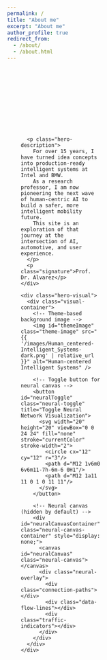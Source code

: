 ```yaml
---
permalink: /
title: "About me"
excerpt: "About me"
author_profile: true
redirect_from: 
  - /about/
  - /about.html
---
```


<!-- Hero Section -->
<div class="hero-container">

  <!-- Hero Content -->
  <div class="hero-content">
    <div class="hero-text">
      <!-- <h1 class="hero-name">Ignacio Alvarez</h1> -->
      <p class="hero-tagline">Shaping the Future of Mobility with Human-Centered AI</p>
      
      <p class="hero-description">
        For over 15 years, I have turned idea concepts into production-ready intelligent systems at Intel and BMW.
        As a research professor, I am now pioneering the next wave of human-centric AI to build a safer, more intelligent mobility future.
        This site is an exploration of that journey at the intersection of AI, automotive, and user experience.
      </p>
      <p class="signature">Prof. Dr. Alvarez</p>
    </div>

    <div class="hero-visual">
      <div class="visual-container">
        <!-- Theme-based background image -->
        <img id="themeImage" class="theme-image" src="{{ '/images/Human_centered-Intelligent_Systems-dark.png' | relative_url }}" alt="Human-centered Intelligent Systems" />
        
        <!-- Toggle button for neural canvas -->
        <button id="neuralToggle" class="neural-toggle" title="Toggle Neural Network Visualization">
          <svg width="20" height="20" viewBox="0 0 24 24" fill="none" stroke="currentColor" stroke-width="2">
            <circle cx="12" cy="12" r="3"/>
            <path d="M12 1v6m0 6v6m11-7h-6m-6 0H1"/>
            <path d="M12 1a11 11 0 1 0 11 11"/>
          </svg>
        </button>
        
        <!-- Neural canvas (hidden by default) -->
        <div id="neuralCanvasContainer" class="neural-canvas-container" style="display: none;">
          <canvas id="neuralCanvas" class="neural-canvas"></canvas>
          <div class="neural-overlay">
            <div class="connection-paths"></div>
            <div class="data-flow-lines"></div>
            <div class="traffic-indicators"></div>
          </div>
        </div>
      </div>
    </div>
  </div>
</div>

<style>
/* Hero Container: transparent so it inherits the site theme (light/dark) */
.hero-container {
  min-height: 100vh;
  background: transparent;
  color: inherit;
  position: relative;
  overflow: hidden;
  font-family: -apple-system, BlinkMacSystemFont, 'Segoe UI', Roboto, sans-serif;
}

/* Layout */
.hero-content {
  max-width: 1200px;
  margin: 0 auto;
  padding: 4rem 2rem 2rem;
  display: grid;
  grid-template-columns: 1fr 1fr;
  gap: 4rem;
  align-items: start;
  min-height: 100vh;
  background: transparent;
}

.hero-text { z-index: 2; }

.hero-name {
  font-size: 4rem;
  font-weight: 800;
  margin: 0 0 1rem 0;
  background: linear-gradient(135deg, #ffffff 0%, #3498db 100%);
  -webkit-background-clip: text;
  -webkit-text-fill-color: transparent;
  background-clip: text;
  opacity: 0;
  animation: fadeInUp 0.8s ease forwards 0.4s;
  line-height: 1.1;
}

.hero-tagline {
  font-size: 1.2rem;
  color: #3498db;
  font-weight: 500;
  margin: 0 0 1.5rem 0;
  opacity: 0;
  animation: fadeInUp 0.8s ease forwards 0.6s;
}

.hero-description {
  font-size: 1.1rem;
  line-height: 1.7;
  color: inherit;
  margin: 0;
  opacity: 0;
  animation: fadeInUp 0.8s ease forwards 0.8s;
}

/* Signature styling */
.signature {
  font-family: 'Brush Script MT', 'Lucida Handwriting', 'Segoe Script', cursive;
  font-size: 1.8rem;
  font-weight: 400;
  color: #3498db;
  margin: 1.5rem 0 0 0;
  opacity: 0;
  animation: fadeInUp 0.8s ease forwards 1s;
  transform: rotate(-2deg);
  text-shadow: 1px 1px 2px rgba(0,0,0,0.1);
  letter-spacing: 1px;
}

/* Visual area */
.hero-visual { position: relative; z-index: 1; }

.visual-container {
  position: relative;
  width: 100%;
  height: 500px;
  background: transparent;
  transition: background 0.3s ease;
  overflow: hidden;
  border-radius: 12px;
}

/* Theme-based image */
.theme-image {
  position: absolute;
  top: 0;
  left: 0;
  width: 100%;
  height: 100%;
  object-fit: cover;
  object-position: center;
  z-index: 1;
  transition: opacity 0.3s ease;
}

/* Neural canvas container */
.neural-canvas-container {
  position: absolute;
  top: 0;
  left: 0;
  width: 100%;
  height: 100%;
  z-index: 2;
}

/* Toggle button */
.neural-toggle {
  position: absolute;
  top: 12px;
  right: 12px;
  z-index: 10;
  background: rgba(255, 255, 255, 0.9);
  border: 1px solid rgba(0, 0, 0, 0.1);
  border-radius: 8px;
  padding: 8px;
  cursor: pointer;
  transition: all 0.3s ease;
  box-shadow: 0 2px 8px rgba(0, 0, 0, 0.1);
  color: #333;
}

.neural-toggle:hover {
  background: rgba(255, 255, 255, 1);
  transform: scale(1.05);
  box-shadow: 0 4px 12px rgba(0, 0, 0, 0.15);
}

.neural-toggle:active {
  transform: scale(0.95);
}

/* Dark theme toggle button */
html[data-theme="dark"] .neural-toggle {
  background: rgba(0, 0, 0, 0.8);
  border-color: rgba(255, 255, 255, 0.2);
  color: #fff;
}

html[data-theme="dark"] .neural-toggle:hover {
  background: rgba(0, 0, 0, 0.9);
}

/* Canvas */
.neural-canvas {
  position: absolute;
  inset: 0;
  width: 100%;
  height: 100%;
  z-index: 0;
  background: transparent;
  cursor: crosshair;
}

/* Subtle overlays (kept faint) */
.neural-overlay, .connection-paths, .data-flow-lines, .traffic-indicators {
  position: absolute; inset: 0; width: 100%; height: 100%; pointer-events: none;
}
.connection-paths { background: rgba(52,152,219,0.02); }
.data-flow-lines   { background: rgba(52,152,219,0.03); }
.traffic-indicators{ background: rgba(52,152,219,0.04); }

/* Animations */
@keyframes fadeInUp {
  from { opacity: 0; transform: translateY(30px); }
  to   { opacity: 1; transform: translateY(0); }
}

/* Light theme name visibility fix */
html[data-theme="light"] .hero-name {
  background: linear-gradient(135deg, #2c3e50 0%, #3498db 100%);
  -webkit-background-clip: text;
  -webkit-text-fill-color: transparent;
  background-clip: text;
}

/* Responsive */
@media (max-width: 768px) {
  .hero-content {
    grid-template-columns: 1fr;
    gap: 2rem;
    padding: 6rem 1rem 1rem;
    text-align: center;
  }
  .hero-name { font-size: 2.5rem; }
  .visual-container { height: 300px; }
}

@media (max-width: 480px) {
  .hero-name { font-size: 2rem; }
  .hero-tagline { font-size: 1rem; }
  .hero-content { padding: 5rem 1rem 1rem; }
}
</style>

<script>
// Theme management and image switching
document.addEventListener('DOMContentLoaded', function() {
  // Get the current theme from localStorage or default to 'dark'
  let currentTheme = localStorage.getItem('theme') || 'dark';
  
  // Check if the theme is already set on the document element (from other scripts)
  const existingTheme = document.documentElement.getAttribute('data-theme');
  if (existingTheme) {
    currentTheme = existingTheme;
  } else {
    document.documentElement.setAttribute('data-theme', currentTheme);
  }
  
  // Set the appropriate image based on theme - with a small delay to ensure DOM is ready
  setTimeout(() => {
    updateThemeImage(currentTheme);
  }, 10);
  
  // Listen for theme changes via storage events (cross-tab)
  window.addEventListener('storage', function(e) {
    if (e.key === 'theme') {
      const newTheme = e.newValue || 'dark';
      document.documentElement.setAttribute('data-theme', newTheme);
      updateThemeImage(newTheme);
    }
  });
  
  // Listen for theme changes via DOM attribute changes (same-tab)
  const observer = new MutationObserver(function(mutations) {
    mutations.forEach(function(mutation) {
      if (mutation.type === 'attributes' && mutation.attributeName === 'data-theme') {
        const newTheme = document.documentElement.getAttribute('data-theme') || 'dark';
        updateThemeImage(newTheme);
      }
    });
  });
  
  // Start observing the document element for attribute changes
  observer.observe(document.documentElement, {
    attributes: true,
    attributeFilter: ['data-theme']
  });
  
  // Also check for theme changes periodically as a fallback
  let lastTheme = currentTheme;
  setInterval(function() {
    const currentStoredTheme = localStorage.getItem('theme') || 'dark';
    if (currentStoredTheme !== lastTheme) {
      lastTheme = currentStoredTheme;
      document.documentElement.setAttribute('data-theme', currentStoredTheme);
      updateThemeImage(currentStoredTheme);
    }
  }, 100);
  
  // Additional check after a longer delay to catch any late theme initialization
  setTimeout(() => {
    const finalTheme = document.documentElement.getAttribute('data-theme') || localStorage.getItem('theme') || 'dark';
    updateThemeImage(finalTheme);
  }, 200);
  
  // Toggle button functionality
  const toggleButton = document.getElementById('neuralToggle');
  const neuralContainer = document.getElementById('neuralCanvasContainer');
  const themeImage = document.getElementById('themeImage');
  
  if (toggleButton && neuralContainer && themeImage) {
    toggleButton.addEventListener('click', function() {
      const isVisible = neuralContainer.style.display !== 'none';
      
      if (isVisible) {
        // Hide neural canvas, show image
        neuralContainer.style.display = 'none';
        themeImage.style.opacity = '1';
        toggleButton.title = 'Show Neural Network Visualization';
      } else {
        // Show neural canvas, fade image
        neuralContainer.style.display = 'block';
        themeImage.style.opacity = '0.3';
        toggleButton.title = 'Hide Neural Network Visualization';
        
        // Initialize neural network if not already done
        if (!window.neuralNetworkInitialized) {
          setTimeout(() => {
            try {
              initNeuralNetwork();
              window.neuralNetworkInitialized = true;
            } catch (error) {
              console.error('Error initializing neural network:', error);
            }
          }, 100);
        }
      }
    });
  }
});

function updateThemeImage(theme) {
  const themeImage = document.getElementById('themeImage');
  if (themeImage) {
    // Get the base URL for the site (works with GitHub Pages)
    const baseUrl = window.location.pathname.includes('/ignacioalvmar.github.io') 
      ? '/ignacioalvmar.github.io' 
      : '';
    
    const imagePath = theme === 'light' 
      ? `${baseUrl}/images/Human_centered-Intelligent_Systems-light.png`
      : `${baseUrl}/images/Human_centered-Intelligent_Systems-dark.png`;
    
    // Only update if the path is different to avoid unnecessary reloads
    if (themeImage.src !== window.location.origin + imagePath) {
      themeImage.src = imagePath;
    }
  }
}

// ==============================
//  LANE-BASED HUMAN SILHOUETTE
// ==============================
function waitForCanvas() {
  return new Promise((resolve) => {
    const checkCanvas = () => {
      const canvas = document.getElementById('neuralCanvas');
      if (canvas) {
        resolve(canvas);
      } else {
        setTimeout(checkCanvas, 100);
      }
    };
    checkCanvas();
  });
}

async function initNeuralNetwork() {
  // Wait for canvas to be available
  const canvas = await waitForCanvas();
  
  const ctx = canvas.getContext('2d');
  if (!ctx) {
    console.error('Could not get 2D context!');
    return;
  }

  // Rebuild network on resize so it fills the canvas perfectly
  let raf;
  function resizeCanvas() {
    const container = canvas.parentElement;
    if (container) {
      const containerWidth = container.offsetWidth;
      const containerHeight = container.offsetHeight;
      
      canvas.width = containerWidth;
      canvas.height = containerHeight;
      
      // Check if canvas has valid dimensions
      if (canvas.width === 0 || canvas.height === 0) {
        canvas.width = 500;
        canvas.height = 500;
      }
    } else {
      canvas.width = 500;
      canvas.height = 500;
    }
    buildAndStart();
  }
  window.addEventListener('resize', resizeCanvas);

  // ---- Geometry helpers (Catmull–Rom) ----
  function catmullRom(p0,p1,p2,p3,t){
    const t2=t*t, t3=t2*t;
    return [
      0.5*( (2*p1[0]) + (-p0[0]+p2[0])*t + (2*p0[0]-5*p1[0]+4*p2[0]-p3[0])*t2 + (-p0[0]+3*p1[0]-3*p2[0]+p3[0])*t3 ),
      0.5*( (2*p1[1]) + (-p0[1]+p2[1])*t + (2*p0[1]-5*p1[1]+4*p2[1]-p3[1])*t2 + (-p0[1]+3*p1[1]-3*p2[1]+p3[1])*t3 )
    ];
  }
  function tangentCR(p0,p1,p2,p3,t){
    const t2=t*t;
    return [
      0.5*( (-p0[0]+p2[0]) + 2*(2*p0[0]-5*p1[0]+4*p2[0]-p3[0])*t + 3*(-p0[0]+3*p1[0]-3*p2[0]+p3[0])*t2 ),
      0.5*( (-p0[1]+p2[1]) + 2*(2*p0[1]-5*p1[1]+4*p2[1]-p3[1])*t + 3*(-p0[1]+3*p1[1]-3*p2[1]+p3[1])*t2 )
    ];
  }
  function norm(v){ const m=Math.hypot(v[0],v[1])||1; return [v[0]/m, v[1]/m]; }
  function perp(v){ return [-v[1], v[0]]; }

  // Higher sampling for crisp facial features
  function buildPath(points, samples = 900){
    const pts = [points[0], ...points, points[points.length-1], points[points.length-1]];
    const pos=[], nor=[];
    for(let i=1;i<pts.length-2;i++){
      const localSamples = Math.max(24, Math.round(samples/(points.length-1)));
      for(let s=0;s<localSamples;s++){
        const t=s/(localSamples-1);
        const p = catmullRom(pts[i-1],pts[i],pts[i+1],pts[i+2],t);
        const tg = tangentCR(pts[i-1],pts[i],pts[i+1],pts[i+2],t);
        const n = perp(norm(tg));
        pos.push(p); nor.push(n);
      }
    }
    const segLen=[0]; let acc=0;
    for(let i=1;i<pos.length;i++){
      acc += Math.hypot(pos[i][0]-pos[i-1][0], pos[i][1]-pos[i-1][1]);
      segLen.push(acc);
    }
    return {pos,nor,len:acc,segLen};
  }

  class Road {
    constructor(points){
      this.path = buildPath(points);
      this.lanes = Array.from({length: config.lanesPerRoad}, (_,i)=> i - (config.lanesPerRoad-1)/2);
    }
    sample(s, laneOffset){
      const {pos,nor,segLen,len} = this.path;
      s = ((s % len)+len)%len;
      let lo=0, hi=segLen.length-1;
      while(lo<hi){
        const mid=(lo+hi)>>1;
        if(segLen[mid]<s) lo=mid+1; else hi=mid;
      }
      const i=Math.max(1,lo);
      const t=(s-segLen[i-1])/(segLen[i]-segLen[i-1] || 1);
      const x = pos[i-1][0]*(1-t)+pos[i][0]*t;
      const y = pos[i-1][1]*(1-t)+pos[i][1]*t;
      const nx = nor[i-1][0]*(1-t)+nor[i][0]*t;
      const ny = nor[i-1][1]*(1-t)+nor[i][1]*t;
      return { x: x + nx * laneOffset * config.laneWidth, y: y + ny * laneOffset * config.laneWidth, nx, ny };
    }
  }

  class Vehicle {
    constructor(road){
      this.road = road;
      this.s = Math.random() * road.path.len;
      this.lane = road.lanes[Math.floor(Math.random()*road.lanes.length)];
      this.targetLane = this.lane;
      this.laneChangeT = 0;
      this.speed = config.baseSpeed * (0.85 + Math.random()*0.3);
    }
    update(vehicles){
      const ahead = this.findAhead(vehicles);
      let speed = this.speed;
      if (ahead && ahead.dist < config.minGap) speed *= 0.6;
      this.s += speed;

      if (this.laneChangeT === 0 && Math.random() < config.laneChangeProb){
        const options = this.road.lanes.filter(L => L!==this.lane);
        const to = this.pickFreeLane(options, vehicles);
        if (to != null){ this.targetLane = to; this.laneChangeT = 0.0001; }
      }
      if (this.laneChangeT > 0){
        this.laneChangeT += 1/config.laneChangeDuration;
        if (this.laneChangeT >= 1){ this.lane = this.targetLane; this.laneChangeT = 0; }
      }
    }
    laneOffset(){
      if (this.laneChangeT===0) return this.lane;
      const t=this.laneChangeT, tt=t*t, ttt=tt*t;
      const ease = 3*tt - 2*ttt;
      return this.lane*(1-ease) + this.targetLane*ease;
    }
    findAhead(vehicles){
      let best=null;
      for(const v of vehicles){
        if (v===this) continue;
        if (Math.abs(v.laneOffset()-this.laneOffset())>0.5) continue;
        const d = (v.s - this.s + v.road.path.len) % v.road.path.len;
        if (d>0 && d< (best?.dist ?? 1e9)) best={v, dist:d};
      }
      return best;
    }
    pickFreeLane(lanes, vehicles){
      const shuffled=[...lanes].sort(()=>Math.random()-0.5);
      for (const L of shuffled){
        const crowded = vehicles.some(v =>
          Math.abs(v.laneOffset()-L)<0.2 &&
          (Math.abs(((v.s - this.s + v.road.path.len)%v.road.path.len)) < config.minGap)
        );
        if (!crowded) return L;
      }
      return null;
    }
    draw(ctx){
      const p = this.road.sample(this.s, this.laneOffset());
      ctx.save();
      ctx.globalAlpha = 0.95;
      ctx.beginPath();
      ctx.arc(p.x, p.y, 4.5, 0, Math.PI*2);
      ctx.fillStyle = '#3498db';
      ctx.shadowColor = '#3498db';
      ctx.shadowBlur = 12;
      ctx.fill();
      ctx.restore();
    }
  }

  class NetworkSim {
    constructor(canvas, config, roadsNormalized){
      this.canvas = canvas;
      this.ctx = canvas.getContext('2d');

      // Scale normalized points (0..1) to canvas pixels
      const W = canvas.width, H = canvas.height;
      const scale = (npts)=> npts.map(([nx,ny])=>[nx*W, ny*H]);

      this.roads = roadsNormalized.map(r => new Road(scale(r.points)));

      // Distribute vehicles across roads (most on the outer silhouette)
      this.vehicles = [];
      const weights = [0.48, 0.20, 0.12, 0.12, 0.08]; // outer, cheek, brow, neck, shoulder
      const counts = this.roads.map((_,i)=> Math.max(2, Math.round(config.neuronCount*(weights[i]||0))));
      for (let i=0;i<this.roads.length;i++){
        for (let k=0;k<counts[i];k++) this.vehicles.push(new Vehicle(this.roads[i]));
      }

      // Pulse animation system
      this.pulses = [];
      this.pulseRadius = 0;
      this.pulseSpeed = 2;
      this.pulseMaxRadius = 100;
    }

    // Add a new pulse at click position
    addPulse(x, y) {
      this.pulses.push({
        x: x,
        y: y,
        radius: 0,
        maxRadius: this.pulseMaxRadius,
        speed: this.pulseSpeed,
        connections: this.findPulseConnections(x, y)
      });
    }

    // Find vehicles that can be connected in a pulse
    findPulseConnections(centerX, centerY) {
      const connections = [];
      const maxDistance = this.pulseMaxRadius;
      
      for (let i = 0; i < this.vehicles.length; i++) {
        for (let j = i + 1; j < this.vehicles.length; j++) {
          const v1 = this.vehicles[i];
          const v2 = this.vehicles[j];
          
          const p1 = v1.road.sample(v1.s, v1.laneOffset());
          const p2 = v2.road.sample(v2.s, v2.laneOffset());
          
          const dist1 = Math.hypot(p1.x - centerX, p1.y - centerY);
          const dist2 = Math.hypot(p2.x - centerX, p2.y - centerY);
          
          // Only connect vehicles within pulse range
          if (dist1 <= maxDistance && dist2 <= maxDistance) {
            const vehicleDist = Math.hypot(p1.x - p2.x, p1.y - p2.y);
            if (vehicleDist <= 150) { // Max connection distance between vehicles
              connections.push({
                v1: v1, v2: v2,
                p1: p1, p2: p2,
                dist1: dist1, dist2: dist2,
                vehicleDist: vehicleDist
              });
            }
          }
        }
      }
      
      return connections;
    }

    update(){ 
      for(const v of this.vehicles) v.update(this.vehicles); 
      
      // Update pulses
      for (let i = this.pulses.length - 1; i >= 0; i--) {
        const pulse = this.pulses[i];
        pulse.radius += pulse.speed;
        
        // Remove expired pulses
        if (pulse.radius >= pulse.maxRadius) {
          this.pulses.splice(i, 1);
        }
      }
    }

    drawRoads(){
      const ctx=this.ctx;
      this.roads.forEach((r,ri)=>{
        for (const L of r.lanes){
          ctx.save();
          ctx.globalAlpha = ri===0 ? 0.14 : 0.09;  // outer a tad stronger
          ctx.lineWidth = 1;
          ctx.beginPath();
          const steps = 240;
          for(let i=0;i<=steps;i++){
            const s = r.path.len * (i/steps);
            const p = r.sample(s, L);
            if (i===0) ctx.moveTo(p.x,p.y); else ctx.lineTo(p.x,p.y);
          }
          ctx.strokeStyle = '#3498db';
          ctx.stroke();
          ctx.restore();
        }
      });
    }

    drawConnections(){
      const ctx=this.ctx;
      ctx.save();
      ctx.globalAlpha = config.connectionOpacity;
      ctx.lineWidth = config.roadWidth;
      ctx.strokeStyle = '#2ecc71';
      for(const v of this.vehicles){
        const ahead = v.findAhead(this.vehicles);
        if (!ahead || ahead.dist>110) continue;
        const a = v.road.sample(v.s, v.laneOffset());
        const b = ahead.v.road.sample(ahead.v.s, ahead.v.laneOffset());
        ctx.beginPath();
        ctx.moveTo(a.x,a.y);
        ctx.lineTo(b.x,b.y);
        ctx.stroke();
      }
      ctx.restore();
    }

    drawPulses() {
      const ctx = this.ctx;
      
      for (const pulse of this.pulses) {
        // Draw pulse circle
        ctx.save();
        ctx.globalAlpha = Math.max(0, 1 - pulse.radius / pulse.maxRadius) * 0.3;
        ctx.strokeStyle = '#e74c3c';
        ctx.lineWidth = 3;
        ctx.beginPath();
        ctx.arc(pulse.x, pulse.y, pulse.radius, 0, Math.PI * 2);
        ctx.stroke();
        ctx.restore();

        // Draw pulse connections
        for (const conn of pulse.connections) {
          const fadeStart = 20; // Start fading after 20px
          const fadeEnd = pulse.maxRadius;
          
          let alpha = 1;
          if (pulse.radius > fadeStart) {
            alpha = Math.max(0, 1 - (pulse.radius - fadeStart) / (fadeEnd - fadeStart));
          }
          
          if (alpha > 0) {
            ctx.save();
            ctx.globalAlpha = alpha * 0.8;
            ctx.lineWidth = 1.5;
            ctx.strokeStyle = '#900dd6';
            ctx.beginPath();
            ctx.moveTo(conn.p1.x, conn.p1.y);
            ctx.lineTo(conn.p2.x, conn.p2.y);
            ctx.stroke();
            ctx.restore();
          }
        }
      }
    }

    draw(){
      const {ctx, canvas} = this;
      ctx.clearRect(0,0,canvas.width,canvas.height);
      this.drawRoads();
      this.drawConnections();
      this.drawPulses(); // Draw pulses after regular connections
      for(const v of this.vehicles) v.draw(ctx);
    }
  }

  // Visual & motion config (tighter lanes, subtle connectors)
  const config = {
    neuronCount: 30,
    baseSpeed: 0.5,
    connectionOpacity: 0.3,
    roadWidth: 2.5,
    laneWidth: 14,
    lanesPerRoad: 3,
    laneChangeProb: 0.002,
    laneChangeDuration: 90,
    minGap: 26
  };

  // ===== HUMAN PROFILE ROADS (normalized 0..1) =====

  // Convert the flat array of coordinates into proper road objects
  const coordinates = [[0.5283203125, 0.08723958333333333], [0.453125, 0.09440104166666667], [0.392578125, 0.11067708333333333], [0.337890625, 0.138671875], [0.2998046875, 0.17317708333333334], [0.283203125, 0.19791666666666666], [0.2744140625, 0.21875], [0.26953125, 0.24674479166666666], [0.2705078125, 0.2630208333333333], [0.2763671875, 0.2858072916666667], [0.287109375, 0.3072916666666667], [0.326171875, 0.3509114583333333], [0.3447265625, 0.3815104166666667], [0.34765625, 0.416015625], [0.337890625, 0.4459635416666667], [0.30859375, 0.4850260416666667], [0.271484375, 0.5123697916666666], [0.2255859375, 0.53515625], [0.1220703125, 0.5774739583333334], [0.083984375, 0.6028645833333334], [0.0634765625, 0.626953125], [0.056640625, 0.6458333333333334], [0.056640625, 0.6653645833333334], [0.0615234375, 0.681640625], [0.078125, 0.7076822916666666], [0.1044921875, 0.7311197916666666], [0.1328125, 0.7486979166666666], [0.1728515625, 0.7662760416666666], [0.2236328125, 0.78125], [0.3115234375, 0.7981770833333334], [0.3310546875, 0.8053385416666666], [0.341796875, 0.8157552083333334], [0.3369140625, 0.8248697916666666], [0.3134765625, 0.8359375], [0.1640625, 0.8802083333333334], [0.1103515625, 0.904296875], [0.1220703125, 0.9088541666666666], [0.1533203125, 0.8938802083333334], [0.1982421875, 0.8782552083333334], [0.322265625, 0.8430989583333334], [0.349609375, 0.8287760416666666], [0.39453125, 0.8125], [0.4052734375, 0.8040364583333334], [0.4111328125, 0.7936197916666666], [0.408203125, 0.7779947916666666], [0.3896484375, 0.765625], [0.248046875, 0.736328125], [0.216796875, 0.7265625], [0.185546875, 0.7096354166666666], [0.166015625, 0.6920572916666666], [0.1572265625, 0.6731770833333334], [0.1611328125, 0.6529947916666666], [0.177734375, 0.6341145833333334], [0.216796875, 0.61328125], [0.3349609375, 0.5859375], [0.4033203125, 0.55859375], [0.4365234375, 0.53515625], [0.466796875, 0.5006510416666666], [0.48046875, 0.470703125], [0.486328125, 0.4329427083333333], [0.515625, 0.45703125], [0.5849609375, 0.4850260416666667], [0.5576171875, 0.4928385416666667], [0.5361328125, 0.5078125], [0.517578125, 0.5319010416666666], [0.5087890625, 0.5533854166666666], [0.5068359375, 0.580078125], [0.5107421875, 0.59375], [0.5400390625, 0.6295572916666666], [0.5400390625, 0.6360677083333334], [0.521484375, 0.640625], [0.484375, 0.640625], [0.376953125, 0.6321614583333334], [0.3076171875, 0.6354166666666666], [0.2802734375, 0.6412760416666666], [0.2548828125, 0.6516927083333334], [0.2431640625, 0.6634114583333334], [0.2412109375, 0.6764322916666666], [0.2470703125, 0.6875], [0.255859375, 0.6940104166666666], [0.263671875, 0.689453125], [0.25390625, 0.6764322916666666], [0.25390625, 0.66796875], [0.259765625, 0.6608072916666666], [0.2841796875, 0.6490885416666666], [0.32421875, 0.6419270833333334], [0.388671875, 0.6412760416666666], [0.48828125, 0.6497395833333334], [0.5400390625, 0.6471354166666666], [0.552734375, 0.6399739583333334], [0.5546875, 0.62890625], [0.5263671875, 0.5963541666666666], [0.5205078125, 0.5813802083333334], [0.51953125, 0.5657552083333334], [0.5283203125, 0.5377604166666666], [0.5478515625, 0.5123697916666666], [0.5703125, 0.498046875], [0.607421875, 0.4908854166666667], [0.677734375, 0.5006510416666666], [0.7041015625, 0.4986979166666667], [0.72265625, 0.4876302083333333], [0.7333984375, 0.4661458333333333], [0.7353515625, 0.455078125], [0.7255859375, 0.4524739583333333], [0.716796875, 0.4791666666666667], [0.7080078125, 0.4876302083333333], [0.6982421875, 0.4915364583333333], [0.673828125, 0.4928385416666667], [0.6416015625, 0.486328125], [0.6552734375, 0.4772135416666667], [0.6650390625, 0.458984375], [0.6826171875, 0.3912760416666667], [0.685546875, 0.3645833333333333], [0.681640625, 0.341796875], [0.666015625, 0.302734375], [0.6708984375, 0.26953125], [0.6689453125, 0.23958333333333334], [0.6552734375, 0.208984375], [0.6376953125, 0.18880208333333334], [0.60546875, 0.16536458333333334], [0.5810546875, 0.15364583333333334], [0.546875, 0.142578125], [0.521484375, 0.13802083333333334], [0.453125, 0.13802083333333334], [0.4169921875, 0.14518229166666666], [0.3896484375, 0.154296875], [0.3671875, 0.16536458333333334], [0.3388671875, 0.185546875], [0.3203125, 0.20703125], [0.310546875, 0.2265625], [0.306640625, 0.24283854166666666], [0.30859375, 0.2740885416666667], [0.318359375, 0.2981770833333333], [0.3359375, 0.3209635416666667], [0.341796875, 0.3151041666666667], [0.3271484375, 0.2955729166666667], [0.31640625, 0.2643229166666667], [0.3154296875, 0.24674479166666666], [0.3193359375, 0.22721354166666666], [0.3271484375, 0.2109375], [0.345703125, 0.19010416666666666], [0.3701171875, 0.17252604166666666], [0.3955078125, 0.16015625], [0.4248046875, 0.15104166666666666], [0.4677734375, 0.14388020833333334], [0.5048828125, 0.14322916666666666], [0.5361328125, 0.14713541666666666], [0.572265625, 0.15755208333333334], [0.5947265625, 0.16796875], [0.6220703125, 0.18619791666666666], [0.640625, 0.20377604166666666], [0.6533203125, 0.22200520833333334], [0.658203125, 0.236328125], [0.6611328125, 0.2669270833333333], [0.65625, 0.3053385416666667], [0.6708984375, 0.3385416666666667], [0.6748046875, 0.3567708333333333], [0.671875, 0.3912760416666667], [0.6513671875, 0.466796875], [0.6357421875, 0.48046875], [0.623046875, 0.4837239583333333], [0.61328125, 0.482421875], [0.544921875, 0.4596354166666667], [0.5244140625, 0.4498697916666667], [0.50390625, 0.4348958333333333], [0.4814453125, 0.4049479166666667], [0.4658203125, 0.376953125], [0.4375, 0.3580729166666667], [0.423828125, 0.3359375], [0.4208984375, 0.3248697916666667], [0.4228515625, 0.2936197916666667], [0.431640625, 0.2766927083333333], [0.447265625, 0.2643229166666667], [0.466796875, 0.265625], [0.486328125, 0.2799479166666667], [0.494140625, 0.2981770833333333], [0.49609375, 0.32421875], [0.5, 0.3359375], [0.5166015625, 0.3580729166666667], [0.53515625, 0.37109375], [0.5810546875, 0.392578125], [0.6142578125, 0.4153645833333333], [0.6240234375, 0.4342447916666667], [0.6220703125, 0.4498697916666667], [0.619140625, 0.45703125], [0.6142578125, 0.4576822916666667], [0.5849609375, 0.4479166666666667], [0.544921875, 0.431640625], [0.51953125, 0.4140625], [0.4990234375, 0.37109375], [0.4677734375, 0.3509114583333333], [0.455078125, 0.3346354166666667], [0.4501953125, 0.3203125], [0.4501953125, 0.30859375], [0.4521484375, 0.3001302083333333], [0.4599609375, 0.2916666666666667], [0.462890625, 0.2975260416666667], [0.46484375, 0.328125], [0.4765625, 0.3268229166666667], [0.47265625, 0.291015625], [0.466796875, 0.283203125], [0.455078125, 0.2819010416666667], [0.4453125, 0.2903645833333333], [0.4404296875, 0.3033854166666667], [0.439453125, 0.3216145833333333], [0.4443359375, 0.337890625], [0.4609375, 0.3587239583333333], [0.490234375, 0.3782552083333333], [0.501953125, 0.4088541666666667], [0.5126953125, 0.4231770833333333], [0.552734375, 0.4459635416666667], [0.6142578125, 0.466796875], [0.625, 0.4654947916666667], [0.630859375, 0.4609375], [0.63671875, 0.4427083333333333], [0.634765625, 0.4231770833333333], [0.62109375, 0.4055989583333333], [0.5888671875, 0.384765625], [0.5458984375, 0.3645833333333333], [0.5224609375, 0.3463541666666667], [0.5107421875, 0.326171875], [0.50390625, 0.2858072916666667], [0.490234375, 0.2669270833333333], [0.4638671875, 0.2552083333333333], [0.439453125, 0.2571614583333333], [0.4248046875, 0.2662760416666667], [0.4150390625, 0.2786458333333333], [0.408203125, 0.2975260416666667], [0.4072265625, 0.3209635416666667], [0.41796875, 0.3528645833333333], [0.4267578125, 0.36328125], [0.45703125, 0.384765625], [0.4697265625, 0.4134114583333333], [0.4716796875, 0.443359375], [0.46875, 0.4641927083333333], [0.462890625, 0.4817708333333333], [0.44921875, 0.5045572916666666], [0.4296875, 0.5260416666666666], [0.4111328125, 0.541015625], [0.3671875, 0.5651041666666666], [0.3251953125, 0.5794270833333334], [0.2275390625, 0.6002604166666666], [0.1875, 0.6158854166666666], [0.158203125, 0.6373697916666666], [0.14453125, 0.6627604166666666], [0.14453125, 0.6770833333333334], [0.154296875, 0.6966145833333334], [0.1689453125, 0.7109375], [0.1962890625, 0.728515625], [0.2548828125, 0.7473958333333334], [0.3818359375, 0.7727864583333334], [0.396484375, 0.7825520833333334], [0.396484375, 0.7955729166666666], [0.390625, 0.802734375], [0.3798828125, 0.80859375], [0.3779296875, 0.7942708333333334], [0.3642578125, 0.7838541666666666], [0.197265625, 0.74609375], [0.154296875, 0.7259114583333334], [0.12109375, 0.69921875], [0.1083984375, 0.6770833333333334], [0.10546875, 0.65625], [0.11328125, 0.6354166666666666], [0.13671875, 0.6119791666666666], [0.1806640625, 0.5891927083333334], [0.2685546875, 0.5631510416666666], [0.3271484375, 0.541015625], [0.3671875, 0.5169270833333334], [0.40234375, 0.4817708333333333], [0.4130859375, 0.462890625], [0.4208984375, 0.4381510416666667], [0.4228515625, 0.396484375], [0.40234375, 0.3307291666666667], [0.396484375, 0.2838541666666667], [0.404296875, 0.2571614583333333], [0.42578125, 0.23828125], [0.4443359375, 0.232421875], [0.4716796875, 0.232421875], [0.4873046875, 0.236328125], [0.505859375, 0.24739583333333334], [0.5244140625, 0.2708333333333333], [0.533203125, 0.3190104166666667], [0.5439453125, 0.3391927083333333], [0.560546875, 0.3528645833333333], [0.6083984375, 0.3763020833333333], [0.6435546875, 0.4016927083333333], [0.6484375, 0.3802083333333333], [0.6474609375, 0.3548177083333333], [0.642578125, 0.33984375], [0.6298828125, 0.318359375], [0.6240234375, 0.298828125], [0.6298828125, 0.26953125], [0.6298828125, 0.25], [0.6220703125, 0.22786458333333334], [0.60546875, 0.20638020833333334], [0.564453125, 0.17838541666666666], [0.5380859375, 0.16861979166666666], [0.509765625, 0.16276041666666666], [0.4453125, 0.16341145833333334], [0.3955078125, 0.17838541666666666], [0.369140625, 0.19401041666666666], [0.3525390625, 0.208984375], [0.33984375, 0.22916666666666666], [0.3349609375, 0.25], [0.3359375, 0.267578125], [0.345703125, 0.2936197916666667], [0.3583984375, 0.3118489583333333], [0.3935546875, 0.3502604166666667], [0.40625, 0.3821614583333333], [0.41015625, 0.4075520833333333], [0.4091796875, 0.4296875], [0.4033203125, 0.4537760416666667], [0.39453125, 0.4720052083333333], [0.3837890625, 0.4869791666666667], [0.3623046875, 0.5071614583333334], [0.314453125, 0.5364583333333334], [0.2578125, 0.5572916666666666], [0.1796875, 0.580078125], [0.13671875, 0.6002604166666666], [0.109375, 0.6223958333333334], [0.09765625, 0.640625], [0.09375, 0.6569010416666666], [0.095703125, 0.6731770833333334], [0.1044921875, 0.6927083333333334], [0.1240234375, 0.7141927083333334], [0.1494140625, 0.7317708333333334], [0.181640625, 0.7467447916666666], [0.216796875, 0.7584635416666666], [0.3515625, 0.7884114583333334], [0.365234375, 0.7975260416666666], [0.36328125, 0.8151041666666666], [0.3564453125, 0.818359375], [0.3486328125, 0.8040364583333334], [0.322265625, 0.7916666666666666], [0.2236328125, 0.771484375], [0.1796875, 0.7584635416666666], [0.1396484375, 0.7408854166666666], [0.1103515625, 0.7220052083333334], [0.091796875, 0.7057291666666666], [0.080078125, 0.6907552083333334], [0.0703125, 0.6673177083333334], [0.0712890625, 0.6399739583333334], [0.0849609375, 0.6171875], [0.103515625, 0.6009114583333334], [0.1337890625, 0.58203125], [0.2431640625, 0.5377604166666666], [0.294921875, 0.5091145833333334], [0.330078125, 0.478515625], [0.3447265625, 0.458984375], [0.3564453125, 0.4361979166666667], [0.361328125, 0.4153645833333333], [0.361328125, 0.3938802083333333], [0.35546875, 0.3723958333333333], [0.341796875, 0.3502604166666667], [0.3115234375, 0.3203125], [0.298828125, 0.302734375], [0.2880859375, 0.2805989583333333], [0.283203125, 0.2578125], [0.2841796875, 0.232421875], [0.291015625, 0.21028645833333334], [0.3037109375, 0.189453125], [0.326171875, 0.16731770833333334], [0.3525390625, 0.14973958333333334], [0.3916015625, 0.13151041666666666], [0.43359375, 0.11979166666666667], [0.4814453125, 0.11328125], [0.5244140625, 0.11328125], [0.568359375, 0.11848958333333333], [0.607421875, 0.12825520833333334], [0.64453125, 0.142578125], [0.69140625, 0.171875], [0.7216796875, 0.205078125], [0.7333984375, 0.228515625], [0.73828125, 0.24609375], [0.7373046875, 0.298828125], [0.74609375, 0.31640625], [0.765625, 0.337890625], [0.77734375, 0.3567708333333333], [0.7783203125, 0.3671875], [0.775390625, 0.3756510416666667], [0.74609375, 0.3984375], [0.732421875, 0.431640625], [0.7421875, 0.43359375], [0.7578125, 0.4016927083333333], [0.78125, 0.3860677083333333], [0.7890625, 0.3763020833333333], [0.7890625, 0.3522135416666667], [0.755859375, 0.3092447916666667], [0.7509765625, 0.2981770833333333], [0.7529296875, 0.24869791666666666], [0.740234375, 0.21158854166666666], [0.7109375, 0.17447916666666666], [0.6650390625, 0.14192708333333334], [0.6298828125, 0.12565104166666666], [0.599609375, 0.11588541666666667], [0.556640625, 0.107421875], [0.51953125, 0.10481770833333333], [0.4814453125, 0.10611979166666667], [0.4365234375, 0.11263020833333333], [0.359375, 0.13736979166666666], [0.412109375, 0.11393229166666667], [0.4580078125, 0.10286458333333333], [0.498046875, 0.09765625], [0.56640625, 0.09700520833333333], [0.6298828125, 0.107421875], [0.681640625, 0.12565104166666666], [0.7294921875, 0.154296875], [0.7548828125, 0.1783854166666666], [0.779296875, 0.21809895833333334], [0.7890625, 0.2545572916666667], [0.7890625, 0.271484375], [0.783203125, 0.2897135416666667], [0.7841796875, 0.3053385416666667], [0.7900390625, 0.3177083333333333], [0.8154296875, 0.3483072916666667], [0.8203125, 0.3600260416666667], [0.81640625, 0.3763020833333333], [0.783203125, 0.3977864583333333], [0.7744140625, 0.408203125], [0.7548828125, 0.474609375], [0.7451171875, 0.490234375], [0.7265625, 0.5013020833333334], [0.705078125, 0.5065104166666666], [0.6826171875, 0.5071614583333334], [0.6259765625, 0.5013020833333334], [0.6005859375, 0.509765625], [0.58203125, 0.5260416666666666], [0.564453125, 0.5540364583333334], [0.5595703125, 0.5748697916666666], [0.564453125, 0.595703125], [0.578125, 0.611328125], [0.599609375, 0.625], [0.7236328125, 0.6627604166666666], [0.7568359375, 0.677734375], [0.783203125, 0.6946614583333334], [0.8017578125, 0.7122395833333334], [0.8193359375, 0.7389322916666666], [0.830078125, 0.7799479166666666], [0.830078125, 0.8235677083333334], [0.8427734375, 0.8235677083333334], [0.84375, 0.78125], [0.8369140625, 0.7473958333333334], [0.82421875, 0.7220052083333334], [0.80078125, 0.6940104166666666], [0.771484375, 0.673828125], [0.7255859375, 0.6529947916666666], [0.6328125, 0.626953125], [0.6015625, 0.6145833333333334], [0.5859375, 0.603515625], [0.576171875, 0.5911458333333334], [0.572265625, 0.5807291666666666], [0.5732421875, 0.5638020833333334], [0.5830078125, 0.5423177083333334], [0.599609375, 0.5227864583333334], [0.615234375, 0.5130208333333334], [0.6279296875, 0.5104166666666666], [0.5986328125, 0.5475260416666666], [0.5908203125, 0.564453125], [0.58984375, 0.5716145833333334], [0.59375, 0.583984375], [0.6103515625, 0.5983072916666666], [0.638671875, 0.609375], [0.7353515625, 0.6354166666666666], [0.7431640625, 0.630859375], [0.6484375, 0.603515625], [0.615234375, 0.58984375], [0.6025390625, 0.5748697916666666], [0.6025390625, 0.5625], [0.6103515625, 0.5475260416666666], [0.6181640625, 0.5638020833333334], [0.6357421875, 0.5755208333333334], [0.771484375, 0.61328125], [0.826171875, 0.63671875], [0.865234375, 0.6673177083333334], [0.8857421875, 0.6966145833333334], [0.8955078125, 0.720703125], [0.9033203125, 0.7526041666666666], [0.908203125, 0.8235677083333334], [0.9208984375, 0.8235677083333334], [0.91796875, 0.7630208333333334], [0.9091796875, 0.7200520833333334], [0.8916015625, 0.6822916666666666], [0.869140625, 0.6555989583333334], [0.8369140625, 0.6321614583333334], [0.7978515625, 0.61328125], [0.640625, 0.5670572916666666], [0.6298828125, 0.5592447916666666], [0.623046875, 0.544921875], [0.625, 0.529296875], [0.630859375, 0.5221354166666666], [0.6455078125, 0.513671875], [0.7109375, 0.5149739583333334], [0.7333984375, 0.5091145833333334], [0.751953125, 0.4986979166666667], [0.7666015625, 0.478515625], [0.7861328125, 0.4114583333333333], [0.7939453125, 0.4029947916666667], [0.822265625, 0.3860677083333333], [0.83203125, 0.373046875], [0.8330078125, 0.3580729166666667], [0.830078125, 0.3489583333333333], [0.8017578125, 0.3125], [0.796875, 0.3014322916666667], [0.796875, 0.2884114583333333], [0.8017578125, 0.2727864583333333], [0.8017578125, 0.248046875], [0.796875, 0.22786458333333334], [0.7861328125, 0.203125], [0.7685546875, 0.17643229166666666], [0.7451171875, 0.15299479166666666], [0.6923828125, 0.11979166666666667], [0.666015625, 0.10872395833333333], [0.6201171875, 0.095703125], [0.5771484375, 0.08919270833333333], [0.5380859375, 0.08723958333333333]];



  // Split the coordinates into multiple road paths to create a more complex network
  // This creates multiple overlapping paths that will form the neural network effect
  const roadsNormalized = [
    { points: coordinates.slice(0, Math.floor(coordinates.length * 0.4)) },        // Main outer path
    { points: coordinates.slice(Math.floor(coordinates.length * 0.2), Math.floor(coordinates.length * 0.6)) },  // Middle path
    { points: coordinates.slice(Math.floor(coordinates.length * 0.4), Math.floor(coordinates.length * 0.8)) },  // Inner path
    { points: coordinates.slice(Math.floor(coordinates.length * 0.6), Math.floor(coordinates.length * 1.0)) },  // Core path
    { points: coordinates.slice(Math.floor(coordinates.length * 0.1), Math.floor(coordinates.length * 0.3)) }   // Additional detail path
  ];
  


  let sim;
  function buildAndStart(){
    if (raf) cancelAnimationFrame(raf);
    sim = new NetworkSim(canvas, config, roadsNormalized);
    (function animate(){
      sim.update();
      sim.draw();
      raf = requestAnimationFrame(animate);
    })();
  }

  // Interactivity: hover near a vehicle to nudge a lane change
  canvas.addEventListener('mousemove', (e)=>{
    if (!sim) return;
    const rect = canvas.getBoundingClientRect();
    const x = e.clientX - rect.left, y = e.clientY - rect.top;
    const v = sim.vehicles.find(v=>{
      const p = v.road.sample(v.s, v.laneOffset());
      return Math.hypot(p.x-x,p.y-y) < 30;
    });
    if (v && v.laneChangeT===0){
      const others = v.road.lanes.filter(L=>L!==v.lane);
      if (others.length){
        v.targetLane = others[Math.floor(Math.random()*others.length)];
        v.laneChangeT = 0.0001;
      }
    }
  }, {passive:true});

  // Click to create pulse animation
  canvas.addEventListener('click', (e)=>{
    if (!sim) return;
    const rect = canvas.getBoundingClientRect();
    const x = e.clientX - rect.left;
    const y = e.clientY - rect.top;
    sim.addPulse(x, y);
  });

  // Initial build
  resizeCanvas();
}

// Boot - Neural network initialization is now handled by the toggle button
// The neural network will only be initialized when the user clicks the toggle button


</script>
